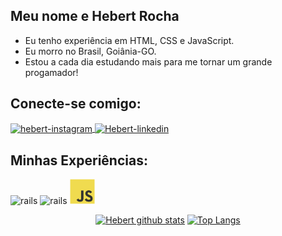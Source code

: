 ## Meu nome e Hebert Rocha

- Eu tenho experiência em HTML, CSS e JavaScript.
- Eu morro no Brasil, Goiânia-GO.
- Estou a cada dia estudando mais para me tornar um grande progamador!

## Conecte-se comigo:
<a href="https://www.instagram.com/hebert.rc/" target="_blank">
<img align="center" alt="hebert-instagram" height="30" width="40" src="https://www.flaticon.com/svg/vstatic/svg/2111/2111463.svg?token=exp=1617506161~hmac=08ecafc4209514af88b2336ed440fbdb" style="max-width:100%;">
</a>

<a href="https://www.linkedin.com/in/hebert-rocha-62318a1b3/" target="_blank">
<img align="center" alt="Hebert-linkedin" height="30" width="40" src="https://www.flaticon.com/svg/vstatic/svg/174/174857.svg?token=exp=1617506187~hmac=5e664be4ad1bbfd0ea2e08f941c35129" style="max-width:100%;">
</a>

## Minhas Experiências:
<img src="https://www.flaticon.com/svg/vstatic/svg/1051/1051277.svg?token=exp=1617505854~hmac=9b2323edbc234388b78c05c43e34c19f" alt="rails" width="40" height="40" style="max-width:100%;"></img>
<img src="https://www.flaticon.com/svg/vstatic/svg/732/732190.svg?token=exp=1617505883~hmac=edd6e9634583d90e1a5cb1ed3d7eda8e" alt="rails" width="40" height="40" style="max-width:100%;"></img>
<img src="https://raw.githubusercontent.com/devicons/devicon/master/icons/javascript/javascript-original.svg" alt="rails" width="40" height="40" style="max-width:100%;"></img>

<div align="center">
  
[![Hebert github stats](https://github-readme-stats.vercel.app/api?username=Hebert324&show_icons=true&theme=radical&bg_color=30,0d0d0d,191919&title_color=fff&text_color=fff&icon_color=79ff97)](https://github.com/anuraghazra/github-readme-stats)
[![Top Langs](https://github-readme-stats.vercel.app/api/top-langs/?username=Hebert324&layout=compact&theme=radical&bg_color=30,0d0d0d,191919&title_color=fff&text_color=fff&icon_color=79ff97)](https://github.com/anuraghazra/github-readme-stats)

</div>
<!--
**Hebert324/Hebert324** is a ✨ _special_ ✨ repository because its `README.md` (this file) appears on your GitHub profile.

Here are some ideas to get you started:

- 🔭 I’m currently working on ...
- 🌱 I’m currently learning ...
- 👯 I’m looking to collaborate on ...
- 🤔 I’m looking for help with ...
- 💬 Ask me about ...
- 📫 How to reach me: ...
- 😄 Pronouns: ...
- ⚡ Fun fact: ...
-->
